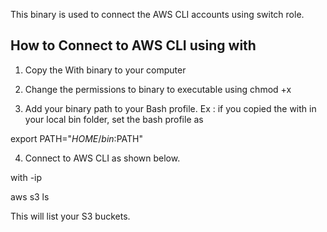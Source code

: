 This binary is used to connect the AWS CLI accounts using switch role.

How to Connect to AWS CLI using with
-------------------------------------

1. Copy the With binary to your computer

2. Change the permissions to binary to executable using chmod +x

3. Add your binary path to your Bash profile.
 Ex : if you copied the with in your local bin folder, set the bash profile as

 export PATH="$HOME/bin:$PATH"

 4. Connect to AWS CLI as shown below.

 with -ip <awsconfig>

 aws s3 ls

 This will list your S3 buckets.
